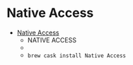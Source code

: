# Native Access
- [Native Access](https://native-instruments.com/specials/native-access)
  -  NATIVE ACCESS
  - 
  - `brew cask install Native Access`
